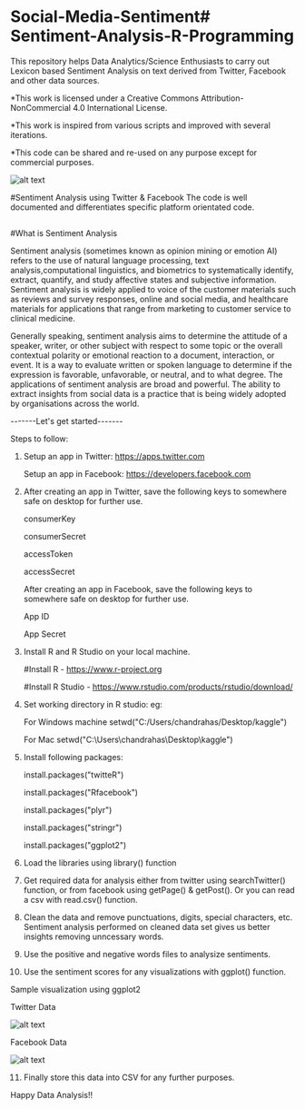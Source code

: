 # Social-Media-Sentiment# Sentiment-Analysis-R-Programming
This repository helps Data Analytics/Science Enthusiasts to carry out Lexicon based Sentiment Analysis on text derived from Twitter, Facebook and other data sources.

*This work is licensed under a Creative Commons Attribution-NonCommercial 4.0 International License.

*This work is inspired from various scripts and improved with several iterations.

*This code can be shared and re-used on any purpose except for commercial purposes.


![alt text](https://i.creativecommons.org/l/by-nc/4.0/88x31.png)

#Sentiment Analysis using Twitter & Facebook
The code is well documented and differentiates specific platform orientated code.
##
#What is Sentiment Analysis

Sentiment analysis (sometimes known as opinion mining or emotion AI) refers to the use of natural language processing, text analysis,computational linguistics, and biometrics to systematically identify, extract, quantify, and study affective states and subjective information. Sentiment analysis is widely applied to voice of the customer materials such as reviews and survey responses, online and social media, and healthcare materials for applications that range from marketing to customer service to clinical medicine.

Generally speaking, sentiment analysis aims to determine the attitude of a speaker, writer, or other subject with respect to some topic or the overall contextual polarity or emotional reaction to a document, interaction, or event. It is a way to evaluate written or spoken language to determine if the expression is favorable, unfavorable, or neutral, and to what degree. The applications of sentiment analysis are broad and powerful. The ability to extract insights from social data is a practice that is being widely adopted by organisations across the world.

-------Let's get started-------

Steps to follow:

1) Setup an app in Twitter:
    https://apps.twitter.com

   Setup an app in Facebook:
    https://developers.facebook.com

2)  After creating an app in Twitter, save the following keys to somewhere safe on desktop for further use.

    consumerKey
    
    consumerSecret
    
    accessToken
    
    accessSecret
    

    After creating an app in Facebook, save the following keys to somewhere safe on desktop for further use.
    
    App ID
    
    App Secret

3) Install R and R Studio on your local machine.

    #Install R - https://www.r-project.org
    
    #Install R Studio - https://www.rstudio.com/products/rstudio/download/


4) Set working directory in R studio:
    eg: 
    
    For Windows machine
    setwd("C:/Users/chandrahas/Desktop/kaggle")

    For Mac
    setwd("C:\Users\chandrahas\Desktop\kaggle")

5) Install following packages:

    install.packages("twitteR")
    
    install.packages("Rfacebook")
    
    install.packages("plyr")
    
    install.packages("stringr")
    
    install.packages("ggplot2") 

6) Load the libraries using library() function

7) Get required data for analysis either from twitter using searchTwitter() function, or from facebook using getPage() & getPost().     Or you can read a csv with read.csv() function.

8) Clean the data and remove punctuations, digits, special characters, etc. Sentiment analysis performed on cleaned data set gives us better insights removing unncessary words.

9) Use the positive and negative words files to analysize sentiments.

10) Use the sentiment scores for any visualizations with ggplot() function.

Sample visualization using ggplot2

Twitter Data

![alt text](https://raw.githubusercontent.com/chandrahas-reddy/Sentiment-Analysis-R-Programming/master/Twitter/Rplot.jpeg)

Facebook Data

![alt text](https://raw.githubusercontent.com/chandrahas-reddy/Sentiment-Analysis-R-Programming/master/Facebook/Rplot_fb.jpeg)

11) Finally store this data into CSV for any further purposes. 

Happy Data Analysis!!
